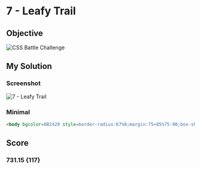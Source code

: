 # 7 - Leafy Trail

## Objective

![CSS Battle Challenge](https://cssbattle.dev/targets/7.png)

## My Solution

### Screenshot

![7 - Leafy Trail](https://i.imgur.com/q18WXfg.jpeg)

### Minimal

```html
<body bgcolor=0B2429 style=border-radius:67%0;margin:75+85%75-90;box-shadow:7cm+0#F3AC3C,57mm+0#998235,55vh+0#1A4341>
```

## Score

### 731.15 {117}
